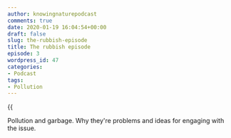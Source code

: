 ```yaml
---
author: knowingnaturepodcast
comments: true
date: 2020-01-19 16:04:54+00:00
draft: false
slug: the-rubbish-episode
title: The rubbish episode
episode: 3
wordpress_id: 47
categories:
- Podcast
tags:
- Pollution
---
```


{{<audio src="https://knowingnature.podbean.com/mf/play/6bq7h8/Ep_3_-_The_rubish_episode.mp3" >}}

Pollution and garbage. Why they're problems and ideas for engaging with the
issue.
